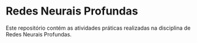 # Redes Neurais Profundas
Este repositório contém as atividades práticas realizadas na disciplina de Redes Neurais Profundas.
